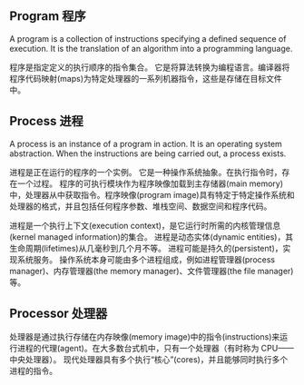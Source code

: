 ## Program 程序

A program is a collection of instructions specifying a defined sequence of execution. It is the translation of an algorithm into a programming language.

程序是指定定义的执行顺序的指令集合。 它是将算法转换为编程语言。编译器将程序代码映射(maps)为特定处理器的一系列机器指令，这些是存储在目标文件中。

## Process 进程

A process is an instance of a program in action. It is an operating system abstraction. When the instructions are being carried out, a process exists.

进程是正在运行的程序的一个实例。 它是一种操作系统抽象。在执行指令时，存在一个过程。
程序的可执行模块作为程序映像加载到主存储器(main memory)中，处理器从中获取指令。程序映像(program image)具有特定于特定操作系统和处理器的格式，并且包括任何程序参数、堆栈空间、数据空间和程序代码。

进程是一个执行上下文(execution context)，是它运行时所需的内核管理信息(kernel managed information)的集合。
进程是动态实体(dynamic entities)，其生命周期(lifetimes)从几毫秒到几个月不等。
进程可能是持久的(persistent)，实现系统服务。
操作系统本身可能由多个进程组成，例如进程管理器(process manager)、内存管理器(the memory manager)、文件管理器(the file manager)等。

## Processor 处理器

处理器是通过执行存储在内存映像(memory image)中的指令(instructions)来运行进程的代理(agent)。在大多数台式机中，只有一个处理器（有时称为 CPU——中央处理器）。
现代处理器具有多个执行“核心”(cores)，并且能够同时执行多个进程的指令。

